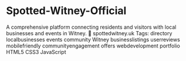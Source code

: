 # Spotted-Witney-Official
A comprehensive platform connecting residents and visitors with local businesses and events in Witney.  🔗 spottedwitney.uk  Tags: directory localbusinesses events community Witney businesslistings userreviews mobilefriendly communityengagement offers webdevelopment portfolio HTML5 CSS3 JavaScript
